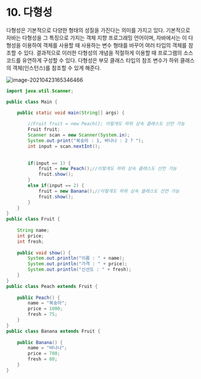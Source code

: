 # 10. 다형성

다형성은 기본적으로 다양한 형태의 성질을 가진다는 의미를 가지고 있다. 기본적으로 자바는 다형성을 그 특징으로 가지는 객체 지향 프로그래밍 언어이며, 자바에서는 이 다형성을 이용하여 객체를 사용할 때 사용하는 변수 형태를 바꾸어 여러 타입의 객체를 참조할 수 있다. 결과적으로 이러한 다형성의 개념을 적절하게 이용할 때 프로그램의 소스 코드를 유연하게 구성할 수 있다. 다형성은 부모 클래스 타입의 참조 변수가 하위 클래스의 객체(인스턴스)를 참조할 수 있게 해준다.

![image-20210423165346466](https://user-images.githubusercontent.com/80496345/116241043-73d66080-a79f-11eb-9f69-5f46778f22a1.png)

```java
import java.util.Scanner;

public class Main {

	public static void main(String[] args) {
		
		//Fruit fruit = new Peach(); 이렇게도 하위 상속 클래스도 선언 가능
		Fruit fruit;
		Scanner scan = new Scanner(System.in);
		System.out.print("복숭아 : 1, 바나나 : 2 ? ");
		int input = scan.nextInt();
		
		
		if(input == 1) {
			fruit = new Peach();//이렇게도 하위 상속 클래스도 선언 가능
			fruit.show();
		} 
		else if(input == 2) {
			fruit = new Banana();//이렇게도 하위 상속 클래스도 선언 가능
			fruit.show();
		}
	}
}
public class Fruit {
	
	String name;
	int price;
	int fresh;
	
	public void show() {
		System.out.println("이름 : " + name);
		System.out.println("가격 : " + price);
		System.out.println("신선도 : " + fresh);
	}
}
public class Peach extends Fruit {
	
	public Peach() {
		name = "복숭아";
		price = 1000;
		fresh = 75;
	}
}
public class Banana extends Fruit {
	
	public Banana() {
		name = "바나나";
		price = 700;
		fresh = 80;
	}
}
```